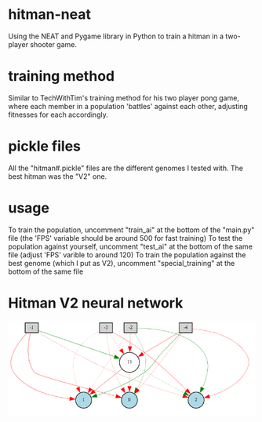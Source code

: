 # hitman-neat
Using the NEAT and Pygame library in Python to train a hitman in a two-player shooter game.

# training method
Similar to TechWithTim's training method for his two player pong game, where each member in a population 'battles' against each other, adjusting fitnesses for each accordingly. 

# pickle files
All the "hitman#.pickle" files are the different genomes I tested with. The best hitman was the "V2" one.

# usage
To train the population, uncomment "train_ai" at the bottom of the "main.py" file (the 'FPS' variable should be around 500 for fast training)
To test the population against yourself, uncomment "test_ai" at the bottom of the same file (adjust 'FPS' varible to around 120)
To train the population against the best genome (which I put as V2), uncomment "special_training" at the bottom of the same file

# Hitman V2 neural network
![Alt text](Neural_Net.png)

